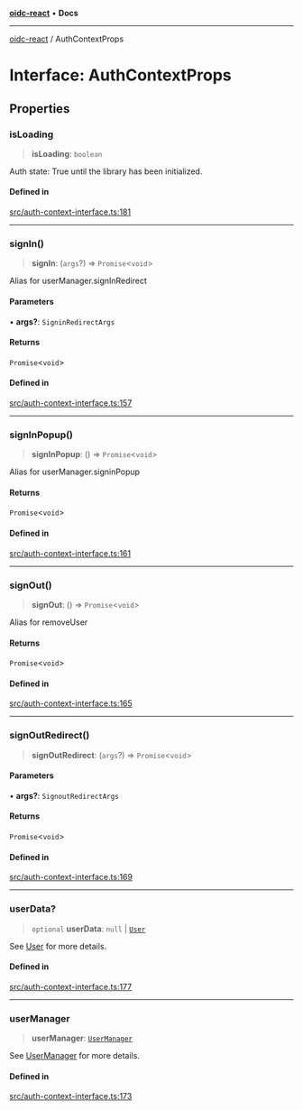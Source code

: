 [**oidc-react**](../README.md) • **Docs**

***

[oidc-react](../README.md) / AuthContextProps

# Interface: AuthContextProps

## Properties

### isLoading

> **isLoading**: `boolean`

Auth state: True until the library has been initialized.

#### Defined in

[src/auth-context-interface.ts:181](https://github.com/bjerkio/oidc-react/blob/main/src/auth-context-interface.ts#L181)

***

### signIn()

> **signIn**: (`args`?) => `Promise`\<`void`\>

Alias for userManager.signInRedirect

#### Parameters

• **args?**: `SigninRedirectArgs`

#### Returns

`Promise`\<`void`\>

#### Defined in

[src/auth-context-interface.ts:157](https://github.com/bjerkio/oidc-react/blob/main/src/auth-context-interface.ts#L157)

***

### signInPopup()

> **signInPopup**: () => `Promise`\<`void`\>

Alias for userManager.signinPopup

#### Returns

`Promise`\<`void`\>

#### Defined in

[src/auth-context-interface.ts:161](https://github.com/bjerkio/oidc-react/blob/main/src/auth-context-interface.ts#L161)

***

### signOut()

> **signOut**: () => `Promise`\<`void`\>

Alias for removeUser

#### Returns

`Promise`\<`void`\>

#### Defined in

[src/auth-context-interface.ts:165](https://github.com/bjerkio/oidc-react/blob/main/src/auth-context-interface.ts#L165)

***

### signOutRedirect()

> **signOutRedirect**: (`args`?) => `Promise`\<`void`\>

#### Parameters

• **args?**: `SignoutRedirectArgs`

#### Returns

`Promise`\<`void`\>

#### Defined in

[src/auth-context-interface.ts:169](https://github.com/bjerkio/oidc-react/blob/main/src/auth-context-interface.ts#L169)

***

### userData?

> `optional` **userData**: `null` \| [`User`](../classes/User.md)

See [User](https://authts.github.io/oidc-client-ts/classes/User.html) for more details.

#### Defined in

[src/auth-context-interface.ts:177](https://github.com/bjerkio/oidc-react/blob/main/src/auth-context-interface.ts#L177)

***

### userManager

> **userManager**: [`UserManager`](../classes/UserManager.md)

See [UserManager](https://authts.github.io/oidc-client-ts/classes/UserManager.html) for more details.

#### Defined in

[src/auth-context-interface.ts:173](https://github.com/bjerkio/oidc-react/blob/main/src/auth-context-interface.ts#L173)
